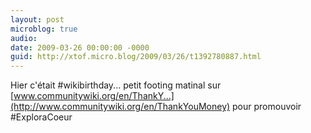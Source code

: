 ```yaml
---
layout: post
microblog: true
audio: 
date: 2009-03-26 00:00:00 -0000
guid: http://xtof.micro.blog/2009/03/26/t1392780887.html
---
```

Hier c'était #wikibirthday... petit footing matinal sur [www.communitywiki.org/en/ThankY...](http://www.communitywiki.org/en/ThankYouMoney) pour promouvoir #ExploraCoeur
